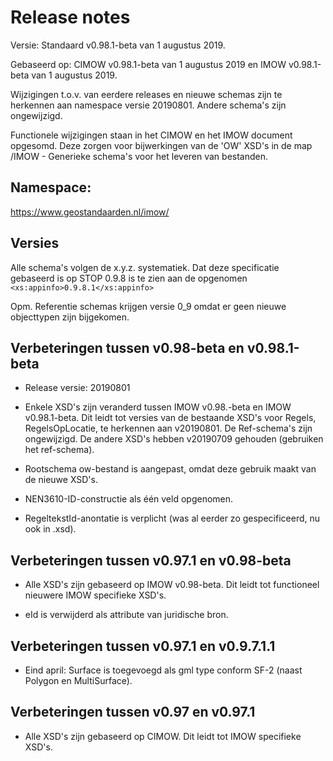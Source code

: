 Release notes
=============

Versie: Standaard v0.98.1-beta van 1 augustus 2019.

Gebaseerd op: CIMOW v0.98.1-beta van 1 augustus 2019 en IMOW v0.98.1-beta van 1
augustus 2019.

Wijzigingen t.o.v. van eerdere releases en nieuwe schemas zijn te herkennen aan
namespace versie 20190801. Andere schema's zijn ongewijzigd.

Functionele wijzigingen staan in het CIMOW en het IMOW document opgesomd. Deze
zorgen voor bijwerkingen van de 'OW' XSD's in de map /IMOW - Generieke schema's
voor het leveren van bestanden.

Namespace:
----------

https://www.geostandaarden.nl/imow/

Versies
-------

Alle schema's volgen de x.y.z. systematiek. Dat deze specificatie gebaseerd is
op STOP 0.9.8 is te zien aan de opgenomen `<xs:appinfo>0.9.8.1</xs:appinfo>`

Opm. Referentie schemas krijgen versie 0_9 omdat er geen nieuwe objecttypen zijn
bijgekomen.

Verbeteringen tussen v0.98-beta en v0.98.1-beta
-----------------------------------------------

-   Release versie: 20190801

-   Enkele XSD's zijn veranderd tussen IMOW v0.98.-beta en IMOW v0.98.1-beta.
    Dit leidt tot versies van de bestaande XSD's voor Regels, RegelsOpLocatie,
    te herkennen aan v20190801. De Ref-schema's zijn ongewijzigd. De andere
    XSD's hebben v20190709 gehouden (gebruiken het ref-schema).

-   Rootschema ow-bestand is aangepast, omdat deze gebruik maakt van de nieuwe
    XSD's.

-   NEN3610-ID-constructie als één veld opgenomen.

-   RegeltekstId-anontatie is verplicht (was al eerder zo gespecificeerd, nu ook
    in .xsd).

Verbeteringen tussen v0.97.1 en v0.98-beta
------------------------------------------

-   Alle XSD's zijn gebaseerd op IMOW v0.98-beta. Dit leidt tot functioneel
    nieuwere IMOW specifieke XSD's.

-   eId is verwijderd als attribute van juridische bron.

Verbeteringen tussen v0.97.1 en v0.9.7.1.1
------------------------------------------

-   Eind april: Surface is toegevoegd als gml type conform SF-2 (naast Polygon
    en MultiSurface).

Verbeteringen tussen v0.97 en v0.97.1
-------------------------------------

-   Alle XSD's zijn gebaseerd op CIMOW. Dit leidt tot IMOW specifieke XSD's.
